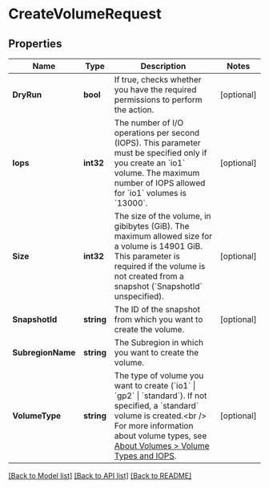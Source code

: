 # CreateVolumeRequest

## Properties

Name | Type | Description | Notes
------------ | ------------- | ------------- | -------------
**DryRun** | **bool** | If true, checks whether you have the required permissions to perform the action. | [optional] 
**Iops** | **int32** | The number of I/O operations per second (IOPS). This parameter must be specified only if you create an &#x60;io1&#x60; volume. The maximum number of IOPS allowed for &#x60;io1&#x60; volumes is &#x60;13000&#x60;. | [optional] 
**Size** | **int32** | The size of the volume, in gibibytes (GiB). The maximum allowed size for a volume is 14901 GiB. This parameter is required if the volume is not created from a snapshot (&#x60;SnapshotId&#x60; unspecified).  | [optional] 
**SnapshotId** | **string** | The ID of the snapshot from which you want to create the volume. | [optional] 
**SubregionName** | **string** | The Subregion in which you want to create the volume. | 
**VolumeType** | **string** | The type of volume you want to create (&#x60;io1&#x60; \\| &#x60;gp2&#x60; \\| &#x60;standard&#x60;). If not specified, a &#x60;standard&#x60; volume is created.&lt;br /&gt; For more information about volume types, see [About Volumes &gt; Volume Types and IOPS](https://docs.outscale.com/en/userguide/About-Volumes.html#_volume_types_and_iops). | [optional] 

[[Back to Model list]](../README.md#documentation-for-models) [[Back to API list]](../README.md#documentation-for-api-endpoints) [[Back to README]](../README.md)


